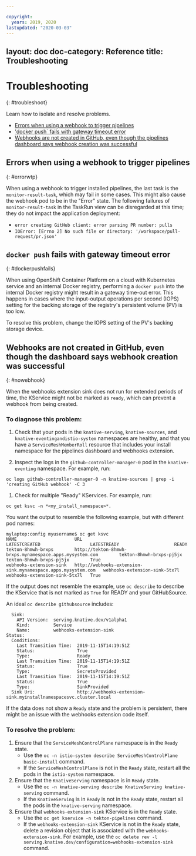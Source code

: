 ```yaml
---

copyright:
  years: 2019, 2020
lastupdated: "2020-03-03"
---
```

layout: doc
doc-category: Reference
title: Troubleshooting
---

<!--
:page-layout: doc
:page-doc-category: Reference
:linkattrs:
:sectanchors:
-->

# Troubleshooting
{: #troubleshoot}

Learn how to isolate and resolve problems.

* [Errors when using a webhook to trigger pipelines](#errorwtp)
* ['docker push` fails with gateway timeout error](#dockerpushfails)
* [Webhooks are not created in GitHub, even though the pipelines dashboard says webhook creation was successful](#nowebhook)

## Errors when using a webhook to trigger pipelines
{: #errorwtp}

When using a webhook to trigger installed pipelines, the last task is the `monitor-result-task`, which may fail in some cases. This might also cause the webhook pod to be in the "Error" state. The following failures of `monitor-result-task` in the TaskRun view can be disregarded at this time; they do not impact the application deployment:

* `error creating GitHub client: error parsing PR number: pulls`
* `IOError: [Errno 2] No such file or directory: '/workspace/pull-request/pr.json'`


## `docker push` fails with gateway timeout error
{: #dockerpushfails}

When using OpenShift Container Platform on a cloud with Kubernetes service and an internal Docker registry, performing a `docker push` into the internal Docker registry might result in a gateway time-out error.  This happens in cases where the input-output operations per second (IOPS) setting for the backing storage of the registry's persistent volume (PV) is too low.

To resolve this problem, change the IOPS setting of the PV's backing storage device.

## Webhooks are not created in GitHub, even though the dashboard says webhook creation was successful
{: #nowebhook}

When the webhooks extension sink does not run for extended periods of time, the KService might not be marked as `ready`, which can prevent a webhook from being created.

### To diagnose this problem:

1. Check that your pods in the `knative-serving`, `knative-sources`, and `knative-eventingandistio-system` namespaces are healthy, and that you have a `ServiceMeshMemberRoll` resource that includes your install namespace for the pipelines dashboard and webhooks extension.

1. Inspect the logs in the `github-controller-manager-0` pod in the `knative-eventing` namespace.  For example, run:
```
oc logs github-controller-manager-0 -n knative-sources | grep -i 'creating GitHub webhook' -C 3
```
1. Check for multiple "Ready" KServices. For example, run:
```
oc get ksvc -n *<my_install_namespace>*.
```
You want the output to resemble the following example, but with different pod names:
```
mylaptop:config myusername$ oc get ksvc
NAME                      URL                                                            LATESTCREATED                   LATESTREADY                     READY
tekton-8hmwh-brxps        http://tekton-8hmwh-brxps.mynamespace.apps.mysystem.com        tekton-8hmwh-brxps-pj5jx        tekton-8hmwh-brxps-pj5jx        True
webhooks-extension-sink   http://webhooks-extension-sink.mynamespace.apps.mysystem.com   webhooks-extension-sink-5tx7l   webhooks-extension-sink-5tx7l   True
```
If the output does not resemble the example, use `oc describe` to describe the KService that is not marked as `True` for READY and your GitHubSource.

An ideal `oc describe githubsource` includes:

```
  Sink:
    API Version:  serving.knative.dev/v1alpha1
    Kind:         Service
    Name:         webhooks-extension-sink
Status:
  Conditions:
    Last Transition Time:  2019-11-15T14:19:51Z
    Status:                True
    Type:                  Ready
    Last Transition Time:  2019-11-15T14:19:51Z
    Status:                True
    Type:                  SecretsProvided
    Last Transition Time:  2019-11-15T14:19:51Z
    Status:                True
    Type:                  SinkProvided
  Sink Uri:                http://webhooks-extension-sink.myinstallnamespacesvc.cluster.local
```

If the data does not show a `Ready` state and the problem is persistent, there might be an issue with the webhooks extension code itself.

### To resolve the problem:

1. Ensure that the `ServiceMeshControlPlane` namespace is in the `Ready` state.
   - Use the `oc -n istio-system describe ServiceMeshControlPlane basic-install` command.
   - If the `ServiceMeshControlPlane` is not in the `Ready` state, restart all the pods in the `istio-system` namespace.
1. Ensure that the `KnativeServing` namespace is in `Ready` state.
   - Use the `oc -n knative-serving describe KnativeServing knative-serving` command.
   - If the `KnativeServing` is in `Ready` is not in the `Ready` state, restart all the pods in the `knative-serving` namespace.
1. Ensure that `webhooks-extension-sink` KService is in the `Ready` state.
   - Use the `oc get kservice -n tekton-pipelines` command.
   - If the `webhooks-extension-sink` KService is not in the `Ready` state, delete a revision object that is associated with the `webhooks-extension-sink`. For example, use the `oc delete rev -l serving.knative.dev/configuration=webhooks-extension-sink` command.
